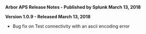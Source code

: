 **Arbor APS Release Notes - Published by Splunk March 13, 2018**


**Version 1.0.9 - Released March 13, 2018**

* Bug fix on Test connectivity with an ascii encoding error
